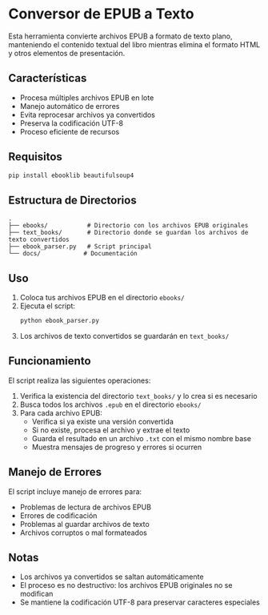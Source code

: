 # Conversor de EPUB a Texto

Esta herramienta convierte archivos EPUB a formato de texto plano, manteniendo el contenido textual del libro mientras elimina el formato HTML y otros elementos de presentación.

## Características

- Procesa múltiples archivos EPUB en lote
- Manejo automático de errores
- Evita reprocesar archivos ya convertidos
- Preserva la codificación UTF-8
- Proceso eficiente de recursos

## Requisitos

```bash
pip install ebooklib beautifulsoup4
```

## Estructura de Directorios

```
.
├── ebooks/           # Directorio con los archivos EPUB originales
├── text_books/       # Directorio donde se guardan los archivos de texto convertidos
├── ebook_parser.py   # Script principal
└── docs/            # Documentación
```

## Uso

1. Coloca tus archivos EPUB en el directorio `ebooks/`
2. Ejecuta el script:
   ```bash
   python ebook_parser.py
   ```
3. Los archivos de texto convertidos se guardarán en `text_books/`

## Funcionamiento

El script realiza las siguientes operaciones:

1. Verifica la existencia del directorio `text_books/` y lo crea si es necesario
2. Busca todos los archivos `.epub` en el directorio `ebooks/`
3. Para cada archivo EPUB:
   - Verifica si ya existe una versión convertida
   - Si no existe, procesa el archivo y extrae el texto
   - Guarda el resultado en un archivo `.txt` con el mismo nombre base
   - Muestra mensajes de progreso y errores si ocurren

## Manejo de Errores

El script incluye manejo de errores para:
- Problemas de lectura de archivos EPUB
- Errores de codificación
- Problemas al guardar archivos de texto
- Archivos corruptos o mal formateados

## Notas

- Los archivos ya convertidos se saltan automáticamente
- El proceso es no destructivo: los archivos EPUB originales no se modifican
- Se mantiene la codificación UTF-8 para preservar caracteres especiales 